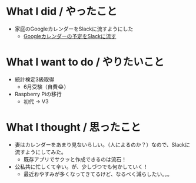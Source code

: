 # What I did / やったこと
- 家庭のGoogleカレンダーをSlackに流すようにした
  - [Googleカレンダーの予定をSlackに流す](https://github.com/yamap55/raspberrypi-home/issues/29)

# What I want to do / やりたいこと
- 統計検定3級取得
  - 6月受験（自費😂）
- Raspberry Piの移行
  - 初代 → V3

# What I thought / 思ったこと
- 妻はカレンダーをあまり見ないらしい。（人によるのか？）なので、Slackに流すようにしてみた。
  - 既存アプリでサクッと作成できるのは流石！
- 公私共に忙しくて辛い。が、少しづつでも何かしていく！
  - 最近おやすみが多くなってきてるけど、なるべく減らしたい。。。
